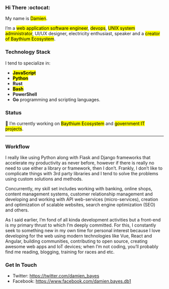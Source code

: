 ### Hi There :octocat:

My name is <mark>Damien</mark>.

I’m a <mark>web application software engineer</mark>, <mark>devops</mark>, <mark>UNIX system administrator</mark>, UI/UX designer, electricity enthusiast, speaker and a <mark>creator of Baythium Ecosystem</mark>.

### Technology Stack

I tend to specialize in:

- <mark>**JavaScript**</mark>
- <mark>**Python**</mark>
- **Rust**
- <mark>**Bash**</mark>
- **PowerShell**
- **Go** programming and scripting languages.

### Status

🔭 I’m currently working on <mark>Baythium Ecosystem</mark> and <mark>government IT projects</mark>.

---

### Workflow

I really like using Python along with Flask and Django frameworks that accelerate my productivity as never before, however if there is really no need to use either a library or framework, then I don’t. Frankly, I don’t like to complicate things with 3rd party libraries and I tend to solve the problems using custom solutions and methods.

Concurrently, my skill set includes working with banking, online shops, content management systems, customer relationship management and developing and working with API web-services (micro-services), creation and optimization of scalable websites, search engine optimization (SEO) and others.

As I said earlier, I’m fond of all kinda development activities but a front-end is my primary thrust to which I’m deeply committed. For this, I constantly seek to something new in my own time for personal interest because I love developing for the web using modern technologies like Vue, React and Angular, building communities, contributing 
to open source, creating awesome web apps and IoT devices; when I’m not coding, you’ll probably find me reading, blogging, training for races and etc.

### Get In Touch

- Twitter: https://twitter.com/damien_bayes
- Facebook: https://www.facebook.com/damien.bayes.db1
